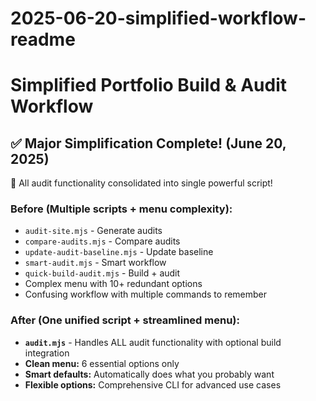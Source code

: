 # 2025-06-20-simplified-workflow-readme

# Simplified Portfolio Build & Audit Workflow

## ✅ Major Simplification Complete! (June 20, 2025)

🎉 All audit functionality consolidated into single powerful script!

### Before (Multiple scripts + menu complexity):
- `audit-site.mjs` - Generate audits
- `compare-audits.mjs` - Compare audits
- `update-audit-baseline.mjs` - Update baseline
- `smart-audit.mjs` - Smart workflow
- `quick-build-audit.mjs` - Build + audit
- Complex menu with 10+ redundant options
- Confusing workflow with multiple commands to remember

### After (One unified script + streamlined menu):
- **`audit.mjs`** - Handles ALL audit functionality with optional build integration
- **Clean menu:** 6 essential options only
- **Smart defaults:** Automatically does what you probably want
- **Flexible options:** Comprehensive CLI for advanced use cases
